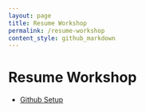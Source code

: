 ```yaml
---
layout: page
title: Resume Workshop
permalink: /resume-workshop
content_style: github_markdown
---
```


# Resume Workshop

- [Github Setup](/resume-workshop/1)


